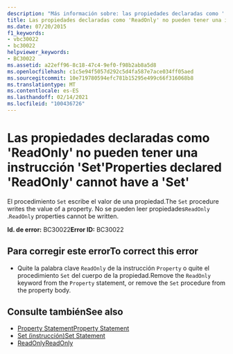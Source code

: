 ```yaml
---
description: "Más información sobre: las propiedades declaradas como ' ReadOnly ' no pueden tener un ' Set '"
title: Las propiedades declaradas como 'ReadOnly' no pueden tener una instrucción 'Set'
ms.date: 07/20/2015
f1_keywords:
- vbc30022
- bc30022
helpviewer_keywords:
- BC30022
ms.assetid: a22eff96-8c18-47c4-9ef0-f98b2ab8a5d8
ms.openlocfilehash: c1c5e94f5057d292c5d4fa587e7ace034ff05aed
ms.sourcegitcommit: 10e719780594efc781b15295e499c66f316068b8
ms.translationtype: MT
ms.contentlocale: es-ES
ms.lasthandoff: 02/14/2021
ms.locfileid: "100436726"
---
```

# <a name="properties-declared-readonly-cannot-have-a-set"></a><span data-ttu-id="a9b0d-103">Las propiedades declaradas como 'ReadOnly' no pueden tener una instrucción 'Set'</span><span class="sxs-lookup"><span data-stu-id="a9b0d-103">Properties declared 'ReadOnly' cannot have a 'Set'</span></span>

<span data-ttu-id="a9b0d-104">El procedimiento `Set` escribe el valor de una propiedad.</span><span class="sxs-lookup"><span data-stu-id="a9b0d-104">The `Set` procedure writes the value of a property.</span></span> <span data-ttu-id="a9b0d-105">No se pueden leer propiedades`ReadOnly` .</span><span class="sxs-lookup"><span data-stu-id="a9b0d-105">`ReadOnly` properties cannot be written.</span></span>  
  
 <span data-ttu-id="a9b0d-106">**Id. de error:** BC30022</span><span class="sxs-lookup"><span data-stu-id="a9b0d-106">**Error ID:** BC30022</span></span>  
  
## <a name="to-correct-this-error"></a><span data-ttu-id="a9b0d-107">Para corregir este error</span><span class="sxs-lookup"><span data-stu-id="a9b0d-107">To correct this error</span></span>  
  
- <span data-ttu-id="a9b0d-108">Quite la palabra clave `ReadOnly` de la instrucción `Property` o quite el procedimiento `Set` del cuerpo de la propiedad.</span><span class="sxs-lookup"><span data-stu-id="a9b0d-108">Remove the `ReadOnly` keyword from the `Property` statement, or remove the `Set` procedure from the property body.</span></span>  
  
## <a name="see-also"></a><span data-ttu-id="a9b0d-109">Consulte también</span><span class="sxs-lookup"><span data-stu-id="a9b0d-109">See also</span></span>

- [<span data-ttu-id="a9b0d-110">Property Statement</span><span class="sxs-lookup"><span data-stu-id="a9b0d-110">Property Statement</span></span>](../language-reference/statements/property-statement.md)
- [<span data-ttu-id="a9b0d-111">Set (instrucción)</span><span class="sxs-lookup"><span data-stu-id="a9b0d-111">Set Statement</span></span>](../language-reference/statements/set-statement.md)
- [<span data-ttu-id="a9b0d-112">ReadOnly</span><span class="sxs-lookup"><span data-stu-id="a9b0d-112">ReadOnly</span></span>](../language-reference/modifiers/readonly.md)
